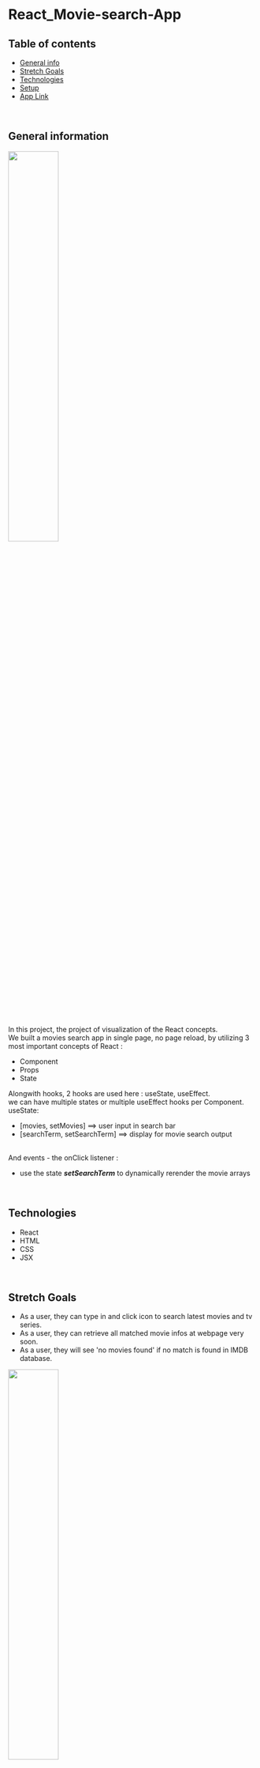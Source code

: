 # React_Movie-search-App
## Table of contents
* [General info](#general-information)
* [Stretch Goals](#stretch-goals)
* [Technologies](#technologies)
* [Setup](#setup)
* [App Link](#app-link)
<br>

## General information
<img src="https://user-images.githubusercontent.com/99662300/173768560-f786fbb5-0222-4a3c-9890-815bbf9a52b4.png" width=45% height=45%>


In this project, the project of visualization of the React concepts. 
<br> We built a movies search app in single page, no page reload, by utilizing 3 most important concepts of React : 
- Component
- Props
- State


Alongwith hooks, 2 hooks are used here : useState, useEffect.
<br> we can have multiple states or multiple useEffect hooks per Component.
<br> useState: 
- [movies, setMovies] ==> user input in search bar
- [searchTerm, setSearchTerm] ==> display for movie search output

<br >And events - the onClick listener :
- use the state ___setSearchTerm___ to dynamically rerender the movie arrays

<br>

## Technologies
- React
- HTML
- CSS
- JSX

<br>

## Stretch Goals
- As a user, they can type in and click icon to search latest movies and tv series.
- As a user, they can retrieve all matched movie infos at webpage very soon.
- As a user, they will see 'no movies found' if no match is found in IMDB database.

<img src="https://user-images.githubusercontent.com/99662300/173774324-06b68131-bdc4-4cb8-8fc7-f294e834d898.png" width=45% height=45%>

<br>


## Setup
To run this project, install npx locally after creating a new folder:

```
$ npx create-react-app ./
```

### API 
Movie API with IMDb.com
<br> Link to retriece the key : https://www.omdbapi.com/apikey.aspx
<br>

### ReactDOM.render
Up to June 2022, ReactDOM.render is no longer supported in React 18. 
<br> Use createRoot instead. 

__code in index.js__ : 
```
import App from './App';
const rootElement = document.getElementById("root");
const root = createRoot(rootElement);

 root.render(
  <StrictMode>
    <App />
  </StrictMode>
);
```

## App Link
https://react-movie-searchv.netlify.app/

